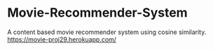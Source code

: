 # Movie-Recommender-System
A content based movie recommender system using cosine similarity.
https://movie-proj29.herokuapp.com/
